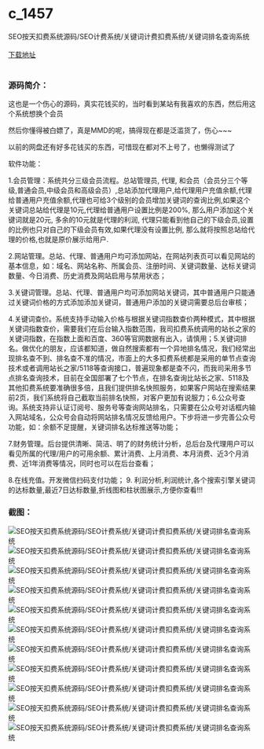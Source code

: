 # c_1457
SEO按天扣费系统源码/SEO计费系统/关键词计费扣费系统/关键词排名查询系统
<br/></br>
[下载地址](https://www.uuid2.com/1457.html "下载地址")
<br/></br>
<h3>源码简介：</h3>
<p>这也是一个伤心的源码，真实花钱买的，当时看到某站有我喜欢的东西，然后用这个系统想换个会员<p>
<p>然后你懂得被白嫖了，真是MMD的呢，搞得现在都是泛滥货了，伤心~~~<p>
<p>以前的网盘还有好多花钱买的东西，可惜现在都对不上号了，也懒得测试了<p>
<p>软件功能：<p>
<p>1.会员管理：系统共分三级会员流程。总站管理员, 代理, 和会员（会员分三个等级,普通会员,中级会员和高级会员）,总站添加代理用户,给代理用户充值余额,代理给普通用户充值余额,代理也可给3个级别的会员增加关键词的查询比例,如果这个关键词总站给代理是10元,代理给普通用户设置比例是200%, 那么用户添加这个关键词就是20元, 多余的10元就是代理的利润, 代理只能看到他自己的下级会员,设置的比例也只对自己的下级会员有效,如果代理没有设置比例, 那么就将按照总站给代理的价格,也就是原价展示给用户.<p>
<p>2.网站管理。总站、代理、普通用户均可添加网站，在网站列表页可以看见网站的基本信息，如：域名、网站名称、所属会员、注册时间、关键词数量、达标关键词数量、今日消费、历史消费及网站启用与禁用状态；<p>
<p>3.关键词管理。总站、代理、普通用户均可添加网站关键词，其中普通用户只能通过关键词价格的方式添加添加关键词，普通用户添加的关键词需要总后台审核；<p>
<p>4.关键词查价。系统支持手动输入价格与根据关键词指数查价两种模式，其中根据关键词指数查价，需要我们在后台输入指数范围，我司扣费系统调用的站长之家的关键词指数，在指数上面和百度、360等官网数据有出入，请慎用；5.关键词排名。做优化的朋友，应该都知道，做自然搜索都有一个异地排名情况，我们经常出现排名查不到、排名查不准的情况，市面上的大多扣费系统都是采用的单节点查询技术或者调用站长之家/5118等查询接口，普遍现象都是查不闪，而我司采用多节点排名查询技术，目前在全国部署了七个节点，在排名查询比站长之家、5118及其他扣费系统要准确很多倍，且我们提供排名快照服务，如果客户网站在搜索结果前2页，我们系统将自己截取当前排名快照，对客户更加有说服力；6.公众号查询。系统支持非认证订阅号、服务号等查询网站排名，只需要在公众号对话框内输入网站域名，公众号会自动将网站排名情况反馈给用户。下步将进一步完善公众号功能，如：余额不足提醒，关键词排名达标推送等功能；<p>
<p>7.财务管理。后台提供清晰、简洁、明了的财务统计分析，总后台及代理用户可以看见所属的代理/用户的可用余额、累计消费、上月消费、本月消费、近3个月消费、近1年消费等情况，同时也可以在后台查看；<p>
<p>8.在线充值。开发微信扫码支付功能； 9. 利润分析,利润统计,各个搜索引擎关键词的达标数量,最近7日达标数量,折线图和柱状图展示,方便你查看!!!<p>
<h3>截图：</h3>
<img src="https://www.uuid2.com/wp-content/uploads/img/uimage/97761629859039.png" alt="SEO按天扣费系统源码/SEO计费系统/关键词计费扣费系统/关键词排名查询系统"><img src="https://www.uuid2.com/wp-content/uploads/img/uimage/28611629859070.png" alt="SEO按天扣费系统源码/SEO计费系统/关键词计费扣费系统/关键词排名查询系统"><img src="https://www.uuid2.com/wp-content/uploads/img/uimage/6401629859071.png" alt="SEO按天扣费系统源码/SEO计费系统/关键词计费扣费系统/关键词排名查询系统"><img src="https://www.uuid2.com/wp-content/uploads/img/uimage/89261629859073.png" alt="SEO按天扣费系统源码/SEO计费系统/关键词计费扣费系统/关键词排名查询系统"><img src="https://www.uuid2.com/wp-content/uploads/img/uimage/92551629859075.png" alt="SEO按天扣费系统源码/SEO计费系统/关键词计费扣费系统/关键词排名查询系统"><img src="https://www.uuid2.com/wp-content/uploads/img/uimage/50441629859076.png" alt="SEO按天扣费系统源码/SEO计费系统/关键词计费扣费系统/关键词排名查询系统"><img src="https://www.uuid2.com/wp-content/uploads/img/uimage/28841629859099.png" alt="SEO按天扣费系统源码/SEO计费系统/关键词计费扣费系统/关键词排名查询系统"><img src="https://www.uuid2.com/wp-content/uploads/img/uimage/74261629859101.png" alt="SEO按天扣费系统源码/SEO计费系统/关键词计费扣费系统/关键词排名查询系统"><img src="https://www.uuid2.com/wp-content/uploads/img/uimage/80571629859102.png" alt="SEO按天扣费系统源码/SEO计费系统/关键词计费扣费系统/关键词排名查询系统"><img src="https://www.uuid2.com/wp-content/uploads/img/uimage/31401629859104.png" alt="SEO按天扣费系统源码/SEO计费系统/关键词计费扣费系统/关键词排名查询系统"><img src="https://www.uuid2.com/wp-content/uploads/img/uimage/96451629859106.png" alt="SEO按天扣费系统源码/SEO计费系统/关键词计费扣费系统/关键词排名查询系统">
